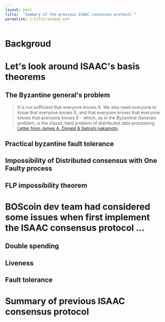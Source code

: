 ```yaml
---
layout: post
title:  "Summary of the previous ISAAC consensus protocol "
permalink: /:title:output_ext
---
```


# Backgroud

# Let's look around ISAAC's basis theorems

## The Byzantine general's problem
 >It is not sufficient that everyone knows X. We also need everyone to know that everyone knows X, and that everyone knows that everyone knows that everyone knows X  - which, as in the Byzantine Generals problem, is the classic hard problem of distributed data processing. [Letter from James A. Donald & Satoshi nakamoto](https://satoshi.nakamotoinstitute.org/emails/cryptography/11/#selection-31.1-39.54)


## Practical byzantine fault tolerance

## Impossibility of Distributed consensus with One Faulty process

## FLP impossibility theorem

# BOScoin dev team had considered some issues when first implement the ISAAC consensus protocol ...

## Double spending

## Liveness

## Fault tolerance

# Summary of previous ISAAC consensus protocol
